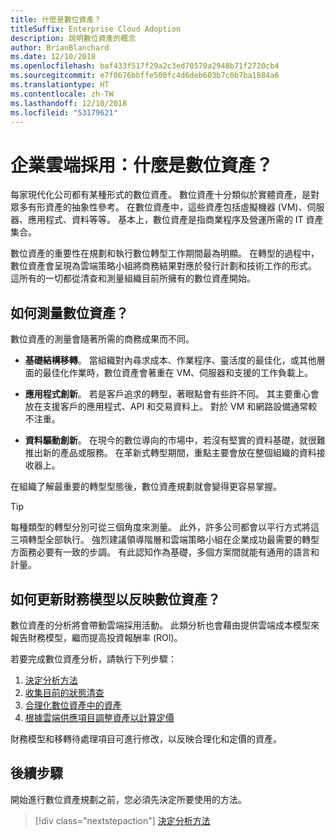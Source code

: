 ```yaml
---
title: 什麼是數位資產？
titleSuffix: Enterprise Cloud Adoption
description: 說明數位資產的概念
author: BrianBlanchard
ms.date: 12/10/2018
ms.openlocfilehash: baf433f517f29a2c3ed70570a2948b71f2720cb4
ms.sourcegitcommit: e7f8676bbffe500fc4d6deb603b7c0b7ba1884a6
ms.translationtype: HT
ms.contentlocale: zh-TW
ms.lasthandoff: 12/10/2018
ms.locfileid: "53179621"
---
```

# <a name="enterprise-cloud-adoption-what-is-a-digital-estate"></a>企業雲端採用：什麼是數位資產？

每家現代化公司都有某種形式的數位資產。 數位資產十分類似於實體資產，是對眾多有形資產的抽象性參考。 在數位資產中，這些資產包括虛擬機器 (VM)、伺服器、應用程式、資料等等。 基本上，數位資產是指商業程序及營運所需的 IT 資產集合。

數位資產的重要性在規劃和執行數位轉型工作期間最為明顯。 在轉型的過程中，數位資產會呈現為雲端策略小組將商務結果對應於發行計劃和技術工作的形式。 這所有的一切都從清查和測量組織目前所擁有的數位資產開始。

## <a name="how-can-a-digital-estate-be-measured"></a>如何測量數位資產？

數位資產的測量會隨著所需的商務成果而不同。

- **基礎結構移轉**。 當組織對內尋求成本、作業程序、靈活度的最佳化，或其他層面的最佳化作業時，數位資產會著重在 VM、伺服器和支援的工作負載上。

- **應用程式創新**。 若是客戶追求的轉型，著眼點會有些許不同。 其主要重心會放在支援客戶的應用程式、API 和交易資料上。 對於 VM 和網路設備通常較不注重。

- **資料驅動創新**。 在現今的數位導向的市場中，若沒有堅實的資料基礎，就很難推出新的產品或服務。 在革新式轉型期間，重點主要會放在整個組織的資料接收器上。

在組織了解最重要的轉型型態後，數位資產規劃就會變得更容易掌握。

> [!TIP]
> 每種類型的轉型分別可從三個角度來測量。 此外，許多公司都會以平行方式將這三項轉型全部執行。 強烈建議領導階層和雲端策略小組在企業成功最需要的轉型方面務必要有一致的步調。 有此認知作為基礎，多個方案間就能有通用的語言和計量。

## <a name="how-can-a-financial-model-be-updated-to-reflect-the-digital-estate"></a>如何更新財務模型以反映數位資產？

數位資產的分析將會帶動雲端採用活動。 此類分析也會藉由提供雲端成本模型來報告財務模型，繼而提高投資報酬率 (ROI)。

若要完成數位資產分析，請執行下列步驟：

1. [決定分析方法](approach.md)
1. [收集目前的狀態清查](inventory.md)
1. [合理化數位資產中的資產](rationalize.md)
1. [根據雲端供應項目調整資產以計算定價](calculate.md)

財務模型和移轉待處理項目可進行修改，以反映合理化和定價的資產。

## <a name="next-steps"></a>後續步驟

開始進行數位資產規劃之前，您必須先決定所要使用的方法。

> [!div class="nextstepaction"]
> [決定分析方法](approach.md)